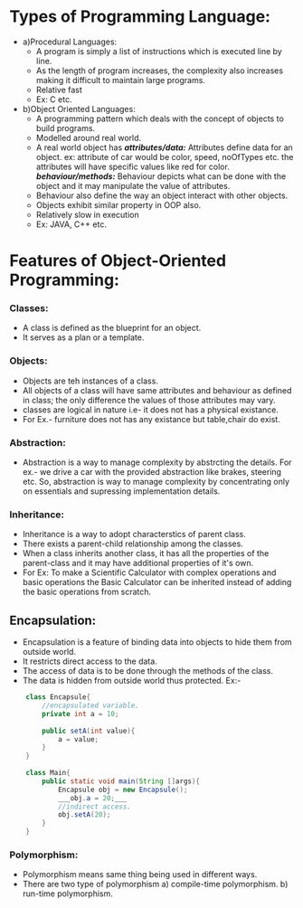 # Types of Programming Language:
- a)Procedural Languages:
    - A program is simply a list of instructions which is executed line by line.
    - As the length of program increases, the complexity also increases making it
      difficult to maintain large programs.
    - Relative fast
    - Ex: C etc.
- b)Object Oriented Languages:
    - A programming pattern which deals with the concept of objects to build programs.
    - Modelled around real world.
    - A real world object has
      ***attributes/data:*** Attributes define data for an object.
      ex: attribute of car would be color, speed, noOfTypes etc.
      the attributes will have specific values like red for color.
      ***behaviour/methods:*** Behaviour depicts what can be done with the object and it may manipulate the value of attributes.
    - Behaviour also define the way an object interact with other objects.
    - Objects exhibit similar property in OOP also.
    - Relatively slow in execution
    - Ex: JAVA, C++ etc.

# Features of Object-Oriented Programming:
### Classes:
- A class is defined as the blueprint for an object.
- It serves as a plan or a template.

### Objects:
- Objects are teh instances of a class.
- All objects of a class will have same attributes and behaviour as defined in class; the only difference the values of those attributes may vary.
- classes are logical in nature  i.e- it does not has a physical existance.
- For Ex.- furniture does not has any existance but table,chair do exist.

### Abstraction:
- Abstraction is a way to manage complexity by abstrcting the details.
  For ex.- we drive a car with the provided abstraction like brakes, steering etc.
  So, abstraction is way to manage complexity by concentrating only on essentials and supressing implementation details.

### Inheritance:
- Inheritance is a way to adopt characterstics of parent class.
- There exists a parent-child relationship among the classes.
- When a class inherits another class, it has all the properties of the parent-class and it may have additional properties of it's own.
- For Ex: To make a Scientific Calculator with complex operations and basic operations the Basic Calculator can be inherited instead of adding the basic operations from scratch.
## Encapsulation:
- Encapsulation is a feature of binding data into objects to hide them from outside world.
- It restricts direct access to the data.
- The access of data is to be done through the methods of the class.
- The data is hidden from outside world thus protected.
  Ex:-
``` java
    class Encapsule{
        //encapsulated variable.
        private int a = 10;
        
        public setA(int value){
            a = value;
        }
    }
    
    class Main{
        public static void main(String []args){
            Encapsule obj = new Encapsule();
            ___obj.a = 20;___
            //indirect access.
            obj.setA(20);
        }
    }
 ```

### Polymorphism:
-   Polymorphism means same thing being used in different ways.
- There are two type of polymorphism
  a) compile-time polymorphism.
  b) run-time polymorphism.

    
        